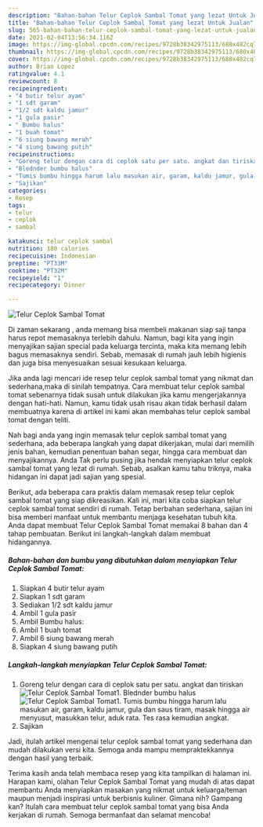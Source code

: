```yaml
---
description: "Bahan-bahan Telur Ceplok Sambal Tomat yang lezat Untuk Jualan"
title: "Bahan-bahan Telur Ceplok Sambal Tomat yang lezat Untuk Jualan"
slug: 565-bahan-bahan-telur-ceplok-sambal-tomat-yang-lezat-untuk-jualan
date: 2021-02-04T13:56:34.116Z
image: https://img-global.cpcdn.com/recipes/9728b38342975113/680x482cq70/telur-ceplok-sambal-tomat-foto-resep-utama.jpg
thumbnail: https://img-global.cpcdn.com/recipes/9728b38342975113/680x482cq70/telur-ceplok-sambal-tomat-foto-resep-utama.jpg
cover: https://img-global.cpcdn.com/recipes/9728b38342975113/680x482cq70/telur-ceplok-sambal-tomat-foto-resep-utama.jpg
author: Brian Lopez
ratingvalue: 4.1
reviewcount: 8
recipeingredient:
- "4 butir telur ayam"
- "1 sdt garam"
- "1/2 sdt kaldu jamur"
- "1 gula pasir"
- " Bumbu halus"
- "1 buah tomat"
- "6 siung bawang merah"
- "4 siung bawang putih"
recipeinstructions:
- "Goreng telur dengan cara di ceplok satu per satu. angkat dan tiriskan"
- "Blednder bumbu halus"
- "Tumis bumbu hingga harum lalu masukan air, garam, kaldu jamur, gula dan saus tiram, masak hingga air menyusut, masukkan telur, aduk rata. Tes rasa kemudian angkat."
- "Sajikan"
categories:
- Resep
tags:
- telur
- ceplok
- sambal

katakunci: telur ceplok sambal 
nutrition: 180 calories
recipecuisine: Indonesian
preptime: "PT33M"
cooktime: "PT32M"
recipeyield: "1"
recipecategory: Dinner

---
```



![Telur Ceplok Sambal Tomat](https://img-global.cpcdn.com/recipes/9728b38342975113/680x482cq70/telur-ceplok-sambal-tomat-foto-resep-utama.jpg)

Di zaman  sekarang , anda memang bisa membeli makanan siap saji tanpa harus repot memasaknya terlebih dahulu. Namun, bagi kita yang ingin menyajikan sajian special pada keluarga tercinta, maka kita memang lebih bagus memasaknya sendiri. Sebab, memasak di rumah jauh lebih higienis dan juga bisa menyesuaikan sesuai kesukaan keluarga.

Jika anda lagi mencari ide resep telur ceplok sambal tomat yang nikmat dan sederhana,maka di sinilah tempatnya. Cara membuat telur ceplok sambal tomat  sebenarnya tidak susah untuk dilakukan jika kamu mengerjakannya dengan hati-hati. Namun, kamu tidak usah risau akan tidak berhasil dalam membuatnya 
karena di artikel ini kami akan membahas telur ceplok sambal tomat dengan teliti.  



Nah bagi anda yang ingin memasak telur ceplok sambal tomat yang sederhana, ada beberapa langkah yang dapat dikerjakan, mulai dari memilih jenis bahan, kemudian penentuan bahan segar, hingga cara membuat dan menyajikannya. Anda Tak perlu pusing jika hendak menyiapkan telur ceplok sambal tomat yang lezat di rumah. Sebab, asalkan kamu  tahu triknya, maka hidangan ini dapat jadi sajian yang spesial.

Berikut, ada beberapa cara praktis  dalam memasak resep telur ceplok sambal tomat yang siap dikreasikan. Kali ini, mari kita coba siapkan telur ceplok sambal tomat sendiri di rumah. Tetap berbahan sederhana, sajian ini bisa memberi manfaat untuk membantu menjaga kesehatan tubuh kita. Anda dapat membuat Telur Ceplok Sambal Tomat memakai 8 bahan dan 4 tahap pembuatan. Berikut ini langkah-langkah dalam membuat hidangannya.

<!--inarticleads1-->

##### Bahan-bahan dan bumbu yang dibutuhkan dalam menyiapkan Telur Ceplok Sambal Tomat:

1. Siapkan 4 butir telur ayam
1. Siapkan 1 sdt garam
1. Sediakan 1/2 sdt kaldu jamur
1. Ambil 1 gula pasir
1. Ambil  Bumbu halus:
1. Ambil 1 buah tomat
1. Ambil 6 siung bawang merah
1. Siapkan 4 siung bawang putih




<!--inarticleads2-->

##### Langkah-langkah menyiapkan Telur Ceplok Sambal Tomat:

1. Goreng telur dengan cara di ceplok satu per satu. angkat dan tiriskan
<img src="https://img-global.cpcdn.com/steps/4440e77f8356222d/160x128cq70/telur-ceplok-sambal-tomat-langkah-memasak-1-foto.jpg" alt="Telur Ceplok Sambal Tomat">1. Blednder bumbu halus
<img src="https://img-global.cpcdn.com/steps/e9b2d335e210de11/160x128cq70/telur-ceplok-sambal-tomat-langkah-memasak-2-foto.jpg" alt="Telur Ceplok Sambal Tomat">1. Tumis bumbu hingga harum lalu masukan air, garam, kaldu jamur, gula dan saus tiram, masak hingga air menyusut, masukkan telur, aduk rata. Tes rasa kemudian angkat.
1. Sajikan




Jadi, itulah artikel mengenai  telur ceplok sambal tomat  yang sederhana dan mudah dilakukan versi kita. Semoga anda mampu mempraktekkannya dengan hasil yang terbaik. 

Terima kasih anda telah membaca resep yang kita tampilkan di halaman ini. Harapan kami, olahan  Telur Ceplok Sambal Tomat yang mudah di atas dapat membantu Anda menyiapkan masakan yang nikmat untuk keluarga/teman maupun menjadi inspirasi untuk berbisnis kuliner. Gimana nih? Gampang kan? Itulah cara membuat telur ceplok sambal tomat yang bisa Anda kerjakan di rumah. Semoga bermanfaat dan selamat mencoba!

